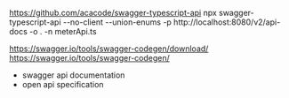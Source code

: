 https://github.com/acacode/swagger-typescript-api
npx swagger-typescript-api --no-client --union-enums -p http://localhost:8080/v2/api-docs -o . -n meterApi.ts

https://swagger.io/tools/swagger-codegen/download/
https://swagger.io/tools/swagger-codegen/

* swagger api documentation
* open api specification